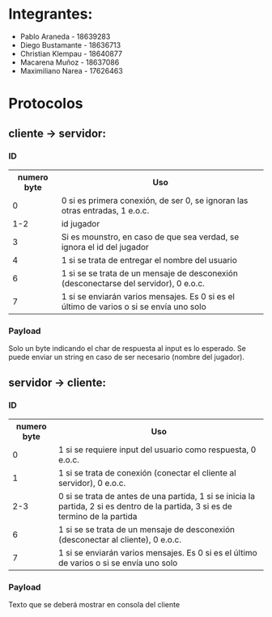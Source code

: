 # Integrantes:

- Pablo Araneda - 18639283
- Diego Bustamante - 18636713
- Christian Klempau - 18640877
- Macarena Muñoz - 18637086
- Maximiliano Narea - 17626463


# Protocolos
## cliente -> servidor:
### ID
<table>
<tr>
<th>numero byte</th>
<th>Uso</th>
</tr>

<tr>
<td>0</td>
<td>0 si es primera conexión, de ser 0, se ignoran las otras entradas, 1 e.o.c.</td>
</tr>

<tr>
<td>1-2</td>
<td>id jugador</td>
</tr>

<tr>
<td>3</td>
<td>Si es mounstro, en caso de que sea verdad, se ignora el id del jugador</td>
</tr>

<tr>
<td>4</td>
<td>1 si se trata de entregar el nombre del usuario</td>
</tr>

<tr>
<td>6</td>
<td>1 si se se trata de un mensaje de desconexión (desconectarse del servidor), 0 e.o.c.</td>
</tr>


<tr>
<td>7</td>
<td>1 si se enviarán varios mensajes. Es 0 si es el último de varios o si se envía uno solo</td>
</tr>
</table>

### Payload
Solo un byte indicando el char de respuesta al input es lo esperado. Se puede enviar un string en caso de ser necesario (nombre del jugador).

## servidor -> cliente:
### ID
<table>
<tr>
<th>numero byte</th>
<th>Uso</th>
</tr>

<tr>
<td>0</td>
<td>1 si se requiere input del usuario como respuesta, 0 e.o.c.</td>
</tr>

<tr>
<td>1</td>
<td>1 si se trata de conexión (conectar el cliente al servidor), 0 e.o.c.</td>
</tr>

<tr>
<td>2-3</td>
<td>0 si se trata de antes de una partida, 1 si se inicia la partida, 2 si es dentro de la partida, 3 si es de termino de la partida</td>
</tr>


<tr>
<td>6</td>
<td>1 si se se trata de un mensaje de desconexión (desconectar al cliente), 0 e.o.c.</td>
</tr>

<tr>
<td>7</td>
<td>1 si se enviarán varios mensajes. Es 0 si es el último de varios o si se envía uno solo</td>
</tr>
</table>

### Payload
Texto que se deberá mostrar en consola del cliente
